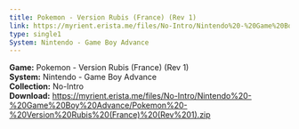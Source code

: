 ```yaml
---
title: Pokemon - Version Rubis (France) (Rev 1)
link: https://myrient.erista.me/files/No-Intro/Nintendo%20-%20Game%20Boy%20Advance/Pokemon%20-%20Version%20Rubis%20(France)%20(Rev%201).zip
type: single1
System: Nintendo - Game Boy Advance
---
```

<b>Game:</b> Pokemon - Version Rubis (France) (Rev 1)<br>
<b>System:</b> Nintendo - Game Boy Advance<br>
<b>Collection:</b> No-Intro<br>
<b>Download:</b> https://myrient.erista.me/files/No-Intro/Nintendo%20-%20Game%20Boy%20Advance/Pokemon%20-%20Version%20Rubis%20(France)%20(Rev%201).zip